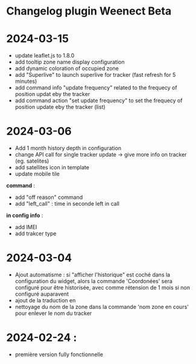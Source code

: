 # Changelog plugin Weenect Beta

# 2024-03-15
* update leaflet.js to 1.8.0
* add tooltip zone name display configuration 
* add dynamic coloration of occupied zone
* add "Superlive" to launch superlive for tracker (fast refresh for 5 minutes)
* add command info "update frequency" related to the frequecy of position updat eby the tracker
* add command action "set update frequency" to set the frequecy of position update eby the tracker (list)

# 2024-03-06
* Add 1 month history depth in configuration
* change API call for single tracker update -> give more info on tracker (eg. satelites)
* add satellites icon in template
* update mobile tile

__command__ :
* add "off reason" command
* add "left_call" : time in seconde left in call

__in config info__ :
* add IMEI
* add trakcer type

# 2024-03-04
* Ajout automatisme : si "afficher l'historique" est coché dans la configuration du widget, alors la commande 'Coordonées' sera configuré pour être historisée, avec comme rétension de 1 mois si non configuré auparavent
* ajout de la traduction en
* nettoyage du nom de la zone dans la commande 'nom zone en cours' pour enlever le nom du tracker

# 2024-02-24 : 
* première version fully fonctionnelle
